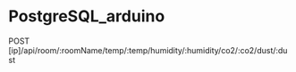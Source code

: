 # PostgreSQL_arduino
POST [ip]/api/room/:roomName/temp/:temp/humidity/:humidity/co2/:co2/dust/:dust
